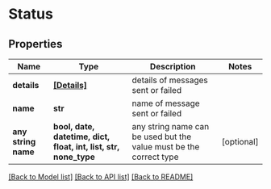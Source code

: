 # Status


## Properties
Name | Type | Description | Notes
------------ | ------------- | ------------- | -------------
**details** | [**[Details]**](Details.md) | details of messages sent or failed | 
**name** | **str** | name of message sent or failed | 
**any string name** | **bool, date, datetime, dict, float, int, list, str, none_type** | any string name can be used but the value must be the correct type | [optional]

[[Back to Model list]](../README.md#documentation-for-models) [[Back to API list]](../README.md#documentation-for-api-endpoints) [[Back to README]](../README.md)


